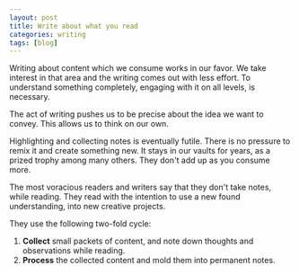 ```yaml
---
layout: post
title: Write about what you read
categories: writing
tags: [blog]
---
```


Writing about content which we consume works in our favor. We take interest in that area and the writing comes out with less effort. To understand something completely, engaging with it on all levels, is necessary.

The act of writing pushes us to be precise about the idea we want to convey. This allows us to think on our own.

Highlighting and collecting notes is eventually futile. There is no pressure to remix it and create something new. It stays in our vaults for years, as a prized trophy among many others. They don't add up as you consume more.

The most voracious readers and writers say that they don't take notes, while reading. They read with the intention to use a new found understanding, into new creative projects.

They use the following two-fold cycle:

1. **Collect** small packets of content, and note down thoughts and observations while reading.
2. **Process** the collected content and mold them into permanent notes.